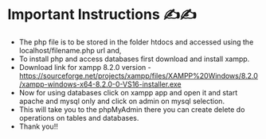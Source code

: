 # Important Instructions ✍✍
* The php file is to be stored in the folder htdocs and accessed using the localhost/filename.php url and,
* To install php and access databases first download and install xampp.
* Download link for xampp 8.2.0 version - https://sourceforge.net/projects/xampp/files/XAMPP%20Windows/8.2.0/xampp-windows-x64-8.2.0-0-VS16-installer.exe
* Now for using databases click on xampp app and open it and start apache and mysql only and click on admin on mysql selection.
* This will take you to the phpMyAdmin there you can create delete do operations on tables and databases.
* Thank you!!
